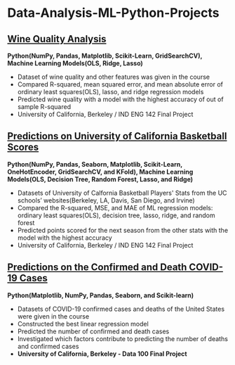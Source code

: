 # Data-Analysis-ML-Python-Projects
## [Wine Quality Analysis](https://github.com/yoons12055/Data-Analysis-ML-Python-Projects/tree/main/Wine%20Quality%20Analysis)
**Python(NumPy, Pandas, Matplotlib, Scikit-Learn, GridSearchCV), Machine Learning Models(OLS, Ridge, Lasso)**
- Dataset of wine quality and other features was given in the course
- Compared R-squared, mean squared error, and mean absolute error of ordinary least squares(OLS), lasso, and ridge regression models
- Predicted wine quality with a model with the highest accuracy of out of sample R-squared
- University of California, Berkeley / IND ENG 142 Final Project

## [Predictions on University of California Basketball Scores](https://github.com/yoons12055/Data-Analysis-ML-Python-Projects/tree/main/UC%20Basketball%20Scores)
**Python(NumPy, Pandas, Seaborn, Matplotlib, Scikit-Learn, OneHotEncoder, GridSearchCV, and KFold), Machine Learning Models(OLS, Decision Tree, Random Forest, Lasso, and Ridge)**
- Datasets of University of Calfornia Basketball Players' Stats from the UC schools’ websites(Berkeley, LA, Davis, San Diego, and Irvine)
- Compared the R-squared, MSE, and MAE of ML regression models: ordinary least squares(OLS), decision tree, lasso, ridge, and random forest
- Predicted points scored for the next season from the other stats with the model with the highest accuracy
- University of California, Berkeley / IND ENG 142 Final Project

## [Predictions on the Confirmed and Death COVID-19 Cases](https://github.com/yoons12055/Data-Analysis-ML-Python-Projects/tree/main/COVID19%20Analysis%20Project)
**Python(Matplotlib, NumPy, Pandas, Seaborn, and Scikit-learn)**
- Datasets of COVID-19 confirmed cases and deaths of the United States were given in the course
- Constructed the best linear regression model
- Predicted the number of confirmed and death cases
- Investigated which factors contribute to predicting the number of deaths and confirmed cases
- **University of California, Berkeley - Data 100 Final Project**
